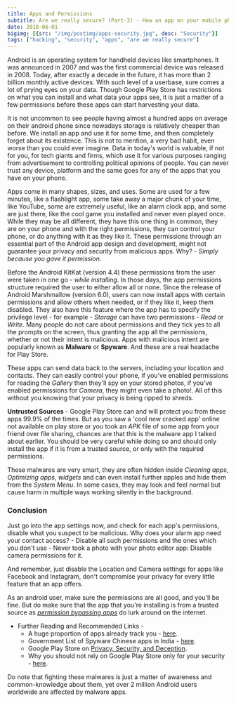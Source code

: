 ```yaml
---
title: Apps and Permissions
subtitle: Are we really secure? (Part-3) - How an app on your mobile phone is a potential threat
date: 2018-06-01
bigimg: [{src: "/img/postimg/apps-security.jpg", desc: "Security"}]
tags: ["hacking", "security", "apps", "are we really secure"]
---
```

Android is an operating system for handheld devices like smartphones. It was announced in 2007 and was the first commercial device was released in 2008. Today, after exactly a decade in the future, it has more than 2 billion monthly active devices. With such level of a userbase, sure comes a lot of prying eyes on your data. Though Google Play Store has restrictions on what you can install and what data your apps see, it is just a matter of a few permissions before these apps can start harvesting your data. 

It is not uncommon to see people having almost a hundred apps on average on their android phone since nowadays storage is relatively cheaper than before.
We install an app and use it for some time, and then completely forget about its existence. This is not to mention, a very bad habit, even worse than you could ever imagine. Data in today's world is valuable, if not for you, for tech giants and firms, which use it for various purposes ranging from advertisement to controlling political opinions of people. You can never trust any device, platform and the same goes for any of the apps that you have on your phone.

Apps come in many shapes, sizes, and uses. Some are used for a few minutes, like a flashlight app, some take away a major chunk of your time, like YouTube, some are extremely useful, like an alarm clock app, and some are just there, like the cool game you installed and never even played once. While they may be all different, they have this one thing in common, they are on your phone and with the right permissions, they can control your phone, or do anything with it as they like it. These permissions through an essential part of the Android app design and development, might not guarantee your privacy and security from malicious apps. Why? - _Simply because you gave it permission._

Before the Android KitKat (version 4.4) these permissions from the user were taken in one go - _while installing_. In those days, the app permissions structure required the user to either allow all or none. Since the release of Android Marshmallow (version 6.0), users can now install apps with certain permissions and allow others when needed, or if they like it, keep them disabled. They also have this feature where the app has to specify the privilege level - for example - _Storage_ can have two permissions - _Read_ or _Write_. Many people do not care about permissions and they tick yes to all the prompts on the screen, thus granting the app all the permissions, whether or not their intent is malicious. Apps with malicious intent are popularly known as **Malware** or **Spyware**. And these are a real headache for Play Store. 

These apps can send data back to the servers, including your location and contacts. They can easily control your phone, if you've enabled permissions for reading the _Gallery_ then they'll spy on your stored photos, if you've enabled permissions for _Camera_, they might even take a photo!. All of this without you knowing that your privacy is being ripped to shreds.

**Untrusted Sources** - Google Play Store can and will protect you from these apps 99.9% of the times. But as you saw a 'cool new cracked app' online not available on play store or you took an _APK_ file of some app from your friend over file sharing, chances are that this is the malware app I talked about earlier. You should be very careful while doing so and should only install the app if it is from a trusted source, or only with the required permissions.

These malwares are very smart, they are often hidden inside _Cleaning apps_, _Optimizing apps_, _widgets_ and can even install further apples and hide them from the _System Menu_. In some cases, they may look and feel normal but cause harm in multiple ways working silently in the background.


### Conclusion
Just go into the app settings now, and check for each app's permissions, disable what you suspect to be malicious. Why does your alarm app need your contact access? - Disable all such permissions and the ones which you don't use - Never took a photo with your photo editor app: Disable camera permissions for it.

And remember, just disable the Location and Camera settings for apps like Facebook and Instagram, don't compromise your privacy for every little feature that an app offers. 

As an android user, make sure the permissions are all good, and you'll be fine. But do make sure that the app that you're installing is from a trusted source as [_permission bypassing apps_](https://www.nowsecure.com/blog/2012/01/05/malicious-android-app-sneaks-past-permissions-msnbc-com) do lurk around on the internet.

* Further Reading and Recommended Links - 
    * A huge proportion of apps already track you - [here](https://betanews.com/2017/11/28/android-apps-track-users).
    * Government List of Spyware Chinese apps in India - [here](https://www.financialexpress.com/industry/technology/government-reportedly-lists-42-chinese-apps-as-dangerous-including-truecaller-uc-browser-mi-store-check-if-your-phone-has-any-of-them/954335).
    * Google Play Store on [Privacy, Security, and Deception](https://play.google.com/about/privacy-security-deception).
    * Why you should not rely on Google Play Store only for your security - [here](https://www.zdnet.com/article/android-security-malicious-apps-sneak-back-into-google-play-after-tweaks).  

Do note that fighting these malwares is just a matter of awareness and common-knowledge about them, yet over 2 million Android users worldwide are affected by malware apps.
